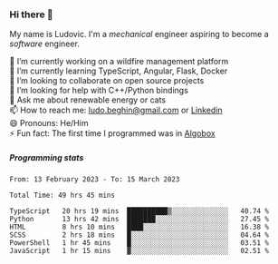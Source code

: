 ### Hi there 👋

My name is Ludovic. I'm a *mechanical* engineer aspiring to become a *software* engineer.

 🔭 I’m currently working on a wildfire management platform<br/>
 🌱 I’m currently learning TypeScript, Angular, Flask, Docker<br/>
 👯 I’m looking to collaborate on open source projects<br/>
 🤔 I’m looking for help with C++/Python bindings<br/>
 💬 Ask me about renewable energy or cats<br/>
 📫 How to reach me: ludo.beghin@gmail.com or [Linkedin](https://www.linkedin.com/in/ludovic-beghin/)<br/>
 😄 Pronouns: He/Him<br/>
 ⚡ Fun fact: The first time I programmed was in [Algobox](https://fr.wikipedia.org/wiki/Algobox)<br/>

##### Programming stats
<!--START_SECTION:waka-->

```text
From: 13 February 2023 - To: 15 March 2023

Total Time: 49 hrs 45 mins

TypeScript   20 hrs 19 mins  ██████████▒░░░░░░░░░░░░░░   40.74 %
Python       13 hrs 42 mins  ███████░░░░░░░░░░░░░░░░░░   27.45 %
HTML         8 hrs 10 mins   ████░░░░░░░░░░░░░░░░░░░░░   16.38 %
SCSS         2 hrs 18 mins   █░░░░░░░░░░░░░░░░░░░░░░░░   04.64 %
PowerShell   1 hr 45 mins    █░░░░░░░░░░░░░░░░░░░░░░░░   03.51 %
JavaScript   1 hr 15 mins    ▓░░░░░░░░░░░░░░░░░░░░░░░░   02.51 %
```

<!--END_SECTION:waka-->
